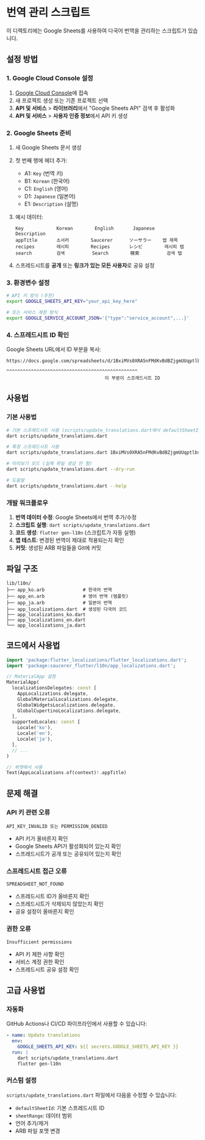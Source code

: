 # 번역 관리 스크립트

이 디렉토리에는 Google Sheets를 사용하여 다국어 번역을 관리하는 스크립트가 있습니다.

## 설정 방법

### 1. Google Cloud Console 설정

1. [Google Cloud Console](https://console.cloud.google.com/)에 접속
2. 새 프로젝트 생성 또는 기존 프로젝트 선택
3. **API 및 서비스** > **라이브러리**에서 "Google Sheets API" 검색 후 활성화
4. **API 및 서비스** > **사용자 인증 정보**에서 API 키 생성

### 2. Google Sheets 준비

1. 새 Google Sheets 문서 생성
2. 첫 번째 행에 헤더 추가:
   - A1: `Key` (번역 키)
   - B1: `Korean` (한국어)
   - C1: `English` (영어) 
   - D1: `Japanese` (일본어)
   - E1: `Description` (설명)

3. 예시 데이터:
   ```
   Key            Korean        English       Japanese      Description
   appTitle       소서러        Saucerer      ソーサラー    앱 제목
   recipes        레시피        Recipes       レシピ        레시피 탭
   search         검색          Search        検索          검색 탭
   ```

4. 스프레드시트를 **공개** 또는 **링크가 있는 모든 사용자**로 공유 설정

### 3. 환경변수 설정

```bash
# API 키 방식 (추천)
export GOOGLE_SHEETS_API_KEY="your_api_key_here"

# 또는 서비스 계정 방식
export GOOGLE_SERVICE_ACCOUNT_JSON='{"type":"service_account",...}'
```

### 4. 스프레드시트 ID 확인

Google Sheets URL에서 ID 부분을 복사:
```
https://docs.google.com/spreadsheets/d/1BxiMVs0XRA5nFMdKvBdBZjgmUUqptlbs74OgvE2upms/edit
                                    ^^^^^^^^^^^^^^^^^^^^^^^^^^^^^^^^^^^^^^^^^^^^^^^^
                                    이 부분이 스프레드시트 ID
```

## 사용법

### 기본 사용법

```bash
# 기본 스프레드시트 사용 (scripts/update_translations.dart에서 defaultSheetId 수정 필요)
dart scripts/update_translations.dart

# 특정 스프레드시트 사용
dart scripts/update_translations.dart 1BxiMVs0XRA5nFMdKvBdBZjgmUUqptlbs74OgvE2upms

# 미리보기 모드 (실제 파일 생성 안 함)
dart scripts/update_translations.dart --dry-run

# 도움말
dart scripts/update_translations.dart --help
```

### 개발 워크플로우

1. **번역 데이터 수정**: Google Sheets에서 번역 추가/수정
2. **스크립트 실행**: `dart scripts/update_translations.dart`
3. **코드 생성**: `flutter gen-l10n` (스크립트가 자동 실행)
4. **앱 테스트**: 변경된 번역이 제대로 적용되는지 확인
5. **커밋**: 생성된 ARB 파일들을 Git에 커밋

## 파일 구조

```
lib/l10n/
├── app_ko.arb              # 한국어 번역
├── app_en.arb              # 영어 번역 (템플릿)
├── app_ja.arb              # 일본어 번역
├── app_localizations.dart  # 생성된 다국어 코드
├── app_localizations_ko.dart
├── app_localizations_en.dart
└── app_localizations_ja.dart
```

## 코드에서 사용법

```dart
import 'package:flutter_localizations/flutter_localizations.dart';
import 'package:saucerer_flutter/l10n/app_localizations.dart';

// MaterialApp 설정
MaterialApp(
  localizationsDelegates: const [
    AppLocalizations.delegate,
    GlobalMaterialLocalizations.delegate,
    GlobalWidgetsLocalizations.delegate,
    GlobalCupertinoLocalizations.delegate,
  ],
  supportedLocales: const [
    Locale('ko'),
    Locale('en'),
    Locale('ja'),
  ],
  // ...
)

// 위젯에서 사용
Text(AppLocalizations.of(context)!.appTitle)
```

## 문제 해결

### API 키 관련 오류
```
API_KEY_INVALID 또는 PERMISSION_DENIED
```
- API 키가 올바른지 확인
- Google Sheets API가 활성화되어 있는지 확인
- 스프레드시트가 공개 또는 공유되어 있는지 확인

### 스프레드시트 접근 오류
```
SPREADSHEET_NOT_FOUND
```
- 스프레드시트 ID가 올바른지 확인
- 스프레드시트가 삭제되지 않았는지 확인
- 공유 설정이 올바른지 확인

### 권한 오류
```
Insufficient permissions
```
- API 키 제한 사항 확인
- 서비스 계정 권한 확인
- 스프레드시트 공유 설정 확인

## 고급 사용법

### 자동화
GitHub Actions나 CI/CD 파이프라인에서 사용할 수 있습니다:

```yaml
- name: Update translations
  env:
    GOOGLE_SHEETS_API_KEY: ${{ secrets.GOOGLE_SHEETS_API_KEY }}
  run: |
    dart scripts/update_translations.dart
    flutter gen-l10n
```

### 커스텀 설정
`scripts/update_translations.dart` 파일에서 다음을 수정할 수 있습니다:
- `defaultSheetId`: 기본 스프레드시트 ID
- `sheetRange`: 데이터 범위
- 언어 추가/제거
- ARB 파일 포맷 변경